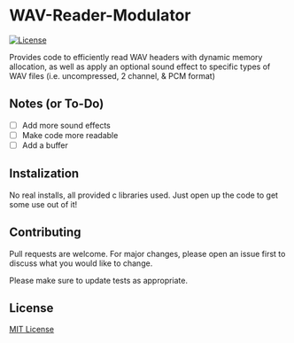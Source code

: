 # WAV-Reader-Modulator
[![License](https://img.shields.io/github/license/terraform-docs/terraform-docs)](https://github.com/ewhenry/cozmo-lab-assistant/blob/master/LICENSE)

Provides code to efficiently read WAV headers with dynamic memory allocation, as well as apply an optional sound effect to specific types of WAV files (i.e. uncompressed, 2 channel, &amp; PCM format)

## Notes (or To-Do)

- [ ] Add more sound effects
- [ ] Make code more readable
- [ ] Add a buffer

## Instalization

No real installs, all provided c libraries used. Just open up the code to get some use out of it!

## Contributing

Pull requests are welcome. For major changes, please open an issue first
to discuss what you would like to change.

Please make sure to update tests as appropriate.

## License
[MIT License](https://choosealicense.com/licenses/mit/)

